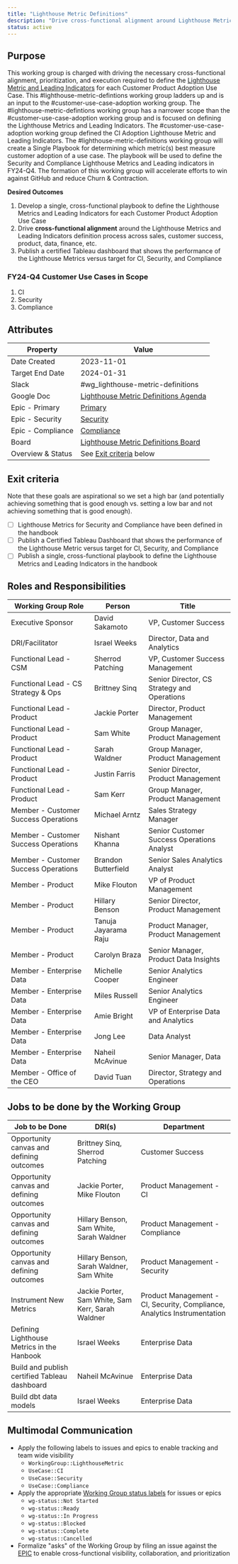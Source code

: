 ```yaml
---
title: "Lighthouse Metric Definitions"
description: "Drive cross-functional alignment around Lighthouse Metric Definitions for Customer Use Case Adoption."
status: active
---
```


## Purpose

This working group is charged with driving the necessary cross-functional alignment, prioritization, and execution required to define the [Lighthouse Metric and Leading Indicators](https://internal.gitlab.com/handbook/enterprise-data/data-governance/data-catalog/product-adoption-lighthouse-metrics/ ) for each Customer Product Adoption Use Case. This #lighthouse-metric-defintions working group ladders up and is an input to the #customer-use-case-adoption working group. The #lighthouse-metric-defintions working group has a narrower scope than the #customer-use-case-adoption working group and is focused on defining the Lighthouse Metrics and Leading Indicators. The #customer-use-case-adoption working group defined the CI Adoption Lighthouse Metric and Leading Indicators. The #lighthouse-metric-definitions working group will create a Single Playbook for determining which metric(s) best measure customer adoption of a use case. The playbook will be used to define the Security and Compliance Lighthouse Metrics and Leading indicators in FY24-Q4. The formation of this working group will accelerate efforts to win against GitHub and reduce Churn & Contraction.

**Desired Outcomes**

1. Develop a single, cross-functional playbook to define the Lighthouse Metrics and Leading Indicators for each Customer Product Adoption Use Case
1. Drive **cross-functional alignment** around the Lighthouse Metrics and Leading Indicators definition process across sales, customer success, product, data, finance, etc.
1. Publish a certified Tableau dashboard that shows the performance of the Lighthouse Metrics versus target for CI, Security, and Compliance

### FY24-Q4 Customer Use Cases in Scope

1. CI
1. Security
1. Compliance

## Attributes

| Property                       | Value      |
|--------------------------------|------------|
| Date Created                   | 2023-11-01 |
| Target End Date                | 2024-01-31 |
| Slack                          | #wg_lighthouse-metric-definitions |
| Google Doc                     | [Lighthouse Metric Definitions Agenda](https://docs.google.com/document/d/1MFpr7p8nu5qTwo8xaIyX1aPyYT2ulk2yqXKUJYx676M/edit#heading=h.5pzaui1699w8) |
| Epic - Primary                 | [Primary](https://gitlab.com/groups/gitlab-data/-/epics/1083)|
| Epic - Security                | [Security](https://gitlab.com/gitlab-data/analytics/-/issues/18848) |
| Epic - Compliance              | [Compliance](https://gitlab.com/gitlab-data/analytics/-/issues/18849) |
| Board                          | [Lighthouse Metric Definitions Board](https://gitlab.com/gitlab-data/analytics/-/boards/7148077?label_name%5B%5D=WorkingGroup%3A%3ALighthouseMetric) |
| Overview & Status              | See [Exit criteria](#exit-criteria) below |

## Exit criteria

Note that these goals are aspirational so we set a high bar (and potentially achieving something that is good enough vs. setting a low bar and not achieving something that is good enough).

- [ ] Lighthouse Metrics for Security and Compliance have been defined in the handbook
- [ ] Publish a Certified Tableau Dashboard that shows the performance of the Lighthouse Metric versus target for CI, Security, and Compliance
- [ ] Publish a single, cross-functional playbook to define the Lighthouse Metrics and Leading Indicators in the handbook

## Roles and Responsibilities

| Working Group Role                           | Person                        | Title                                                      |
|----------------------------------------------|-------------------------------|------------------------------------------------------------|
| Executive Sponsor                            | David Sakamoto                | VP, Customer Success                                       |
| DRI/Facilitator                              | Israel Weeks                  | Director, Data and Analytics                               |
| Functional Lead - CSM                        | Sherrod Patching              | VP, Customer Success Management                            |
| Functional Lead - CS Strategy & Ops          | Brittney Sinq                 | Senior Director, CS Strategy and Operations                |
| Functional Lead - Product                    | Jackie Porter                 | Director, Product Management                               |
| Functional Lead - Product                    | Sam White                     | Group Manager, Product Management                          |
| Functional Lead - Product                    | Sarah Waldner                 | Group Manager, Product Management                          |
| Functional Lead - Product                    | Justin Farris                 | Senior Director, Product Management                        |
| Functional Lead - Product                    | Sam Kerr                      | Group Manager, Product Management                          |
| Member - Customer Success Operations         | Michael Arntz                 | Sales Strategy Manager                                     |
| Member - Customer Success Operations         | Nishant Khanna                | Senior Customer Success Operations Analyst                 |
| Member - Customer Success Operations         | Brandon Butterfield           | Senior Sales Analytics Analyst                             |
| Member - Product                             | Mike Flouton                  | VP of Product Management                                   |
| Member - Product                             | Hillary Benson                | Senior Director, Product Management                        |
| Member - Product                             | Tanuja Jayarama Raju          | Product Manager, Product Management                        |
| Member - Product                             | Carolyn Braza                 | Senior Manager, Product Data Insights                      |
| Member - Enterprise Data                     | Michelle Cooper               | Senior Analytics Engineer                                  |
| Member - Enterprise Data                     | Miles Russell                 | Senior Analytics Engineer                                  |
| Member - Enterprise Data                     | Amie Bright                   | VP of Enterprise Data and Analytics                        |
| Member - Enterprise Data                     | Jong Lee                      | Data Analyst                                               |
| Member - Enterprise Data                     | Naheil McAvinue               | Senior Manager, Data                                       |
| Member - Office of the CEO                   | David Tuan                    | Director, Strategy and Operations                          |

## Jobs to be done by the Working Group

| Job to be Done                                | DRI(s)                             | Department                                                               |
|-----------------------------------------------|------------------------------------|--------------------------------------------------------------------------|
| Opportunity canvas and defining outcomes      | Brittney Sinq, Sherrod Patching    | Customer Success                                                         |
| Opportunity canvas and defining outcomes      | Jackie Porter, Mike Flouton        | Product Management - CI                                                  |
| Opportunity canvas and defining outcomes      | Hillary Benson, Sam White, Sarah Waldner | Product Management - Compliance                                   |
| Opportunity canvas and defining outcomes      | Hillary Benson, Sarah Waldner, Sam White | Product Management - Security                                     |
| Instrument New Metrics                        | Jackie Porter, Sam White, Sam Kerr, Sarah Waldner | Product Management - CI, Security, Compliance, Analytics Instrumentation |
| Defining Lighthouse Metrics in the Hanbook    | Israel Weeks                       | Enterprise Data                                                          |
| Build and publish certified Tableau dashboard | Naheil McAvinue                    | Enterprise Data                                                          |
| Build dbt data models                         | Israel Weeks                       | Enterprise Data                                                          |

## Multimodal Communication

- Apply the following labels to issues and epics to enable tracking and team wide visibility
  - `WorkingGroup::LighthouseMetric`
  - `UseCase::CI`
  - `UseCase::Security`
  - `UseCase::Compliance`
- Apply the appropriate [Working Group status labels](https://gitlab.com/groups/gitlab-com/-/labels?subscribed=&search=wg-status) for issues or epics
  - `wg-status::Not Started`
  - `wg-status::Ready`
  - `wg-status::In Progress`
  - `wg-status::Blocked`
  - `wg-status::Complete`
  - `wg-status::Cancelled`
- Formalize "asks" of the Working Group by filing an issue against the [EPIC](https://gitlab.com/groups/gitlab-data/-/epics/1083) to enable cross-functional visibility, collaboration, and prioritization
